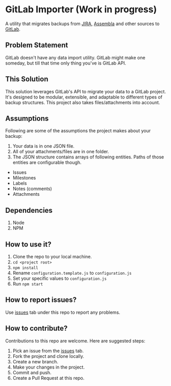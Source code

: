 # GitLab Importer (Work in progress)
A utility that migrates backups from [JIRA](https://www.atlassian.com/software/jira), [Assembla](https://www.assembla.com/home) and other sources to [GitLab](https://gitlab.com).

## Problem Statement
GitLab doesn't have any data import utility. GitLab might make one someday, but till that time only thing you've is GitLab API.

## This Solution
This solution leverages GitLab's API to migrate your data to a GitLab project. It's designed to be modular, extensible, and adaptable to different types of backup structures. This project also takes files/attachments into account.

## Assumptions
Following are some of the assumptions the project makes about your backup:
1. Your data is in one JSON file.
2. All of your attachments/files are in one folder.
3. The JSON structure contains arrays of following entities. Paths of those entities are configurable though.
  - Issues
  - Milestones
  - Labels
  - Notes (comments)
  - Attachments

## Dependencies
1. Node
2. NPM

## How to use it?
1. Clone the repo to your local machine.
2. `cd <project root>`
3. `npm install`
4. Rename `configuration.template.js` to `configuration.js`
5. Set your specific values to `configuration.js`
6. Run `npm start`

## How to report issues?
Use [issues](https://github.com/emumba-com/gitlab-importer/issues) tab under this repo to report any problems.

## How to contribute?
Contributions to this repo are welcome. Here are suggested steps:
1. Pick an issue from the [issues](https://github.com/emumba-com/gitlab-importer/issues) tab.
2. Fork the project and clone locally.
3. Create a new branch.
4. Make your changes in the project.
5. Commit and push.
6. Create a Pull Request at this repo.
